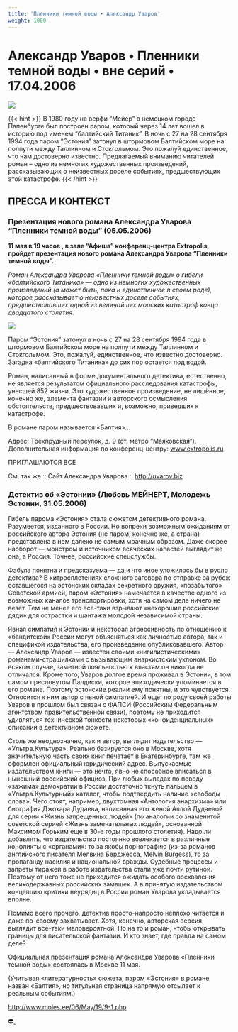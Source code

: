 ```yaml
---
title: 'Пленники темной воды • Александр Уваров'
weight: 1000
---
```


# Александр Уваров • __Пленники темной воды__ • вне серий • 17.04.2006

![](/img/plenniki.jpg)

{{< hint >}}
В 1980 году на верфи “Мейер” в немецком городе Папенбурге был построен паром, который через 14 лет вошел в историю под именем “балтийский Титаник”. В ночь с 27 на 28 сентября 1994 года паром “Эстония” затонул в штормовом Балтийском море на полпути между Таллинном и Стокгольмом. Это пожалуй единственное, что нам достоверно известно. Предлагаемый вниманию читателей роман – одно из немногих художественных произведений, рассказывающих о неизвестных доселе событиях, предшествующих этой катастрофе.
{{< /hint >}}

## ПРЕССА И КОНТЕКСТ

### Презентация нового романа Александра Уварова “Пленники темной воды” (05.05.2006)

__11 мая в 19 часов , в зале “Афиша” конференц-центра Extropolis, пройдет презентация нового романа Александра Уварова “Пленники темной воды”.__

_Роман Александра Уварова «Пленники темной воды» о гибели «балтийского Титаника» — одно из немногих художественных произведений (а может быть, пока и единственное в своем роде), которое рассказывает о неизвестных доселе событиях, предшествовавших одной из величайших морских катастроф конца двадцатого столетия._

![](/img/estoniawelcome.jpg)

Паром “Эстония” затонул в ночь с 27 на 28 сентября 1994 года в штормовом Балтийском море на полпути между Таллинном и Стокгольмом. Это, пожалуй, единственное, что известно достоверно. Загадка «балтийского Титаника» до сих пор остается под водой.

Роман, написанный в форме документального детектива, естественно, не является результатом официального расследования катастрофы, унесшей 852 жизни. Это художественное произведение, не лишённое, конечно же, элемента фантазии и авторского осмысления обстоятельств, предшествовавших и, возможно, приведших к катастрофе.

В романе паром называется «Балтия»…

Адрес: Трёхпрудный переулок, д. 9 (ст. метро “Маяковская”).\
Дополнительная информация по конференц-центру: www.extropolis.ru

ПРИГЛАШАЮТСЯ ВСЕ

См. так же :: Сайт Александра Уварова :: http://uvarov.biz

### Детектив об «Эстонии» (Любовь МЕЙНЕРТ, Молодежь Эстонии, 31.05.2006)

Гибель парома «Эстония» стала сюжетом детективного романа. Разумеется, изданного в России. Но вопреки возможным ожиданиям от российского автора Эстония (не паром, конечно же, а страна) представлена в нем далеко не самым мрачным образом. Даже скорее наоборот — монстром и источником всяческих напастей выглядит не она, а Россия. Точнее, российские спецслужбы.

Фабула понятна и предсказуема — да и что иное уложилось бы в русло детектива? В хитросплетениях сложного заговора по отправке за рубеж оставшегося на эстонских складах секретного оружия, «позабытого» Советской армией, паром «Эстония» намечается в качестве одного из возможных каналов транспортировки, хотя на самом деле ничего не везет. Тем не менее его все-таки взрывают «нехорошие российские дяди» для острастки и шантажа молодой независимой страны.

Явная симпатия к Эстонии и некоторая агрессивность по отношению к «бандитской» России могут объясняться как личностью автора, так и спецификой издательства, его произведение опубликовавшего. Автор — Александр Уваров — известен своими «нигилистическими» романами-страшилками с вызывающим анархистским уклоном. Во всяком случае, заметной лояльностью к властям он никогда не отличался. Кроме того, Уваров долгое время проживал в Эстонии, в том самом пресловутом Палдиски, которое эпизодически упоминается в его романе. Поэтому эстонские реалии ему понятны, и это чувствуется. Относится к ним автор с явной симпатией. И еще: по роду своей работы Уваров в прошлом был связан с ФАПСИ (Российским Федеральным агентством правительственной связи), поэтому не приходится удивляться технической тонкости некоторых «конфиденциальных» описаний в детективном сюжете.

Столь же неоднозначно, как и автор, выглядит издательство — «Ультра.Культура». Реально базируется оно в Москве, хотя значительную часть своих книг печатает в Екатеринбурге, там же оформлен официальный юридический адрес. Выпускаемые издательством книги — это нечто, явно не способное вписаться в нынешний российский официоз. При любых выпадах по поводу «зажима» демократии в России достаточно ткнуть пальцем в «Ультра.Культурный» каталог, чтобы подтвердить наличие «свободы слова». Чего стоят, например, двухтомная «Антология анархизма» или биография Джохара Дудаева, написанная его женой Аллой Дудаевой для серии «Жизнь запрещенных людей» (по аналогии со знаменитой советской серией «Жизнь замечательных людей», основанной Максимом Горьким еще в 30-е годы прошлого столетия). Надо ли добавлять, что издательство постоянно вовлекается в различные конфликты с «органами»: то за якобы порнографию (из-за романов английского писателя Мелвина Берджесса, Melvin Burgess), то за пропаганду насилия и национальной вражды. Судебные процессы и запреты тиражей в работе издательства стали уже почти рутиной. Поэтому от него тоже не приходится ожидать особого восхваления великодержавных российских замашек. А в принятую издательством концепцию критики неурядиц в России роман Уварова укладывается вполне.

Помимо всего прочего, детектив просто-напросто неплохо читается и даже по-своему захватывает. Хотя, конечно, авторская версия выглядит все-таки маловероятной. Но на то и роман, чтобы открывать границы для писательской фантазии. И кто знает, где правда на самом деле?

Официальная презентация романа Александра Уварова «Пленники темной воды» состоялась в Москве 11 мая.

(Учитывая «литературность» сюжета, паром «Эстония» в романе назван «Балтия», но титульная страница напрямую отсылает к реальным событиям.)

http://www.moles.ee/06/May/19/9-1.php

👽[ ](http://flibusta.is/b/202881)